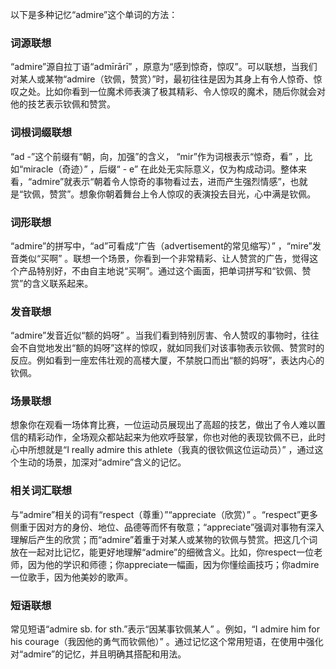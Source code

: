 以下是多种记忆“admire”这个单词的方法：

### 词源联想
“admire”源自拉丁语“admīrārī” ，原意为“感到惊奇，惊叹”。可以联想，当我们对某人或某物“admire（钦佩，赞赏）”时，最初往往是因为其身上有令人惊奇、惊叹之处。比如你看到一位魔术师表演了极其精彩、令人惊叹的魔术，随后你就会对他的技艺表示钦佩和赞赏。

### 词根词缀联想
“ad -”这个前缀有“朝，向，加强”的含义， “mir”作为词根表示“惊奇，看” ，比如“miracle（奇迹）” ，后缀“ - e” 在此处无实际意义，仅为构成动词。整体来看，“admire”就表示“朝着令人惊奇的事物看过去，进而产生强烈情感”，也就是“钦佩，赞赏”。想象你朝着舞台上令人惊叹的表演投去目光，心中满是钦佩。

### 词形联想
“admire”的拼写中，“ad”可看成“广告（advertisement的常见缩写）” ，“mire”发音类似“买啊” 。联想一个场景，你看到一个非常精彩、让人赞赏的广告，觉得这个产品特别好，不由自主地说“买啊”。通过这个画面，把单词拼写和“钦佩、赞赏”的含义联系起来。

### 发音联想
“admire”发音近似“额的妈呀” 。当我们看到特别厉害、令人赞叹的事物时，往往会不自觉地发出“额的妈呀”这样的惊叹，就如同我们对该事物表示钦佩、赞赏时的反应。例如看到一座宏伟壮观的高楼大厦，不禁脱口而出“额的妈呀”，表达内心的钦佩。

### 场景联想
想象你在观看一场体育比赛，一位运动员展现出了高超的技艺，做出了令人难以置信的精彩动作，全场观众都站起来为他欢呼鼓掌，你也对他的表现钦佩不已，此时心中所想就是“I really admire this athlete（我真的很钦佩这位运动员）” ，通过这个生动的场景，加深对“admire”含义的记忆。

### 相关词汇联想
与“admire”相关的词有“respect（尊重）”“appreciate（欣赏）” 。“respect”更多侧重于因对方的身份、地位、品德等而怀有敬意；“appreciate”强调对事物有深入理解后产生的欣赏；而“admire”着重于对某人或某物的钦佩与赞赏。把这几个词放在一起对比记忆，能更好地理解“admire”的细微含义。比如，你respect一位老师，因为他的学识和师德；你appreciate一幅画，因为你懂绘画技巧；你admire一位歌手，因为他美妙的歌声。

### 短语联想
常见短语“admire sb. for sth.”表示“因某事钦佩某人” 。例如，“I admire him for his courage（我因他的勇气而钦佩他）” 。通过记忆这个常用短语，在使用中强化对“admire”的记忆，并且明确其搭配和用法。 